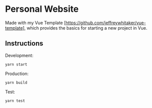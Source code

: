 # Personal Website

Made with my Vue Template [https://github.com/jeffreywhitaker/vue-template], which provides the basics for starting a new project in Vue.

## Instructions

Development:

```(javascript)
yarn start
```

Production:

```(javascript)
yarn build
```

Test:

```(javascript)
yarn test
```

